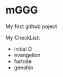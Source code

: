 # mGGG
My first github poject

My CheckList:
   *  initial D
   *  evangelion
   * fortnite
   * genshin
    
